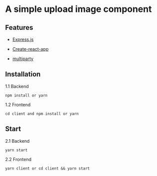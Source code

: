 # A simple upload image component

## Features

* [Express.js](https://github.com/expressjs/express)

* [Create-react-app](https://github.com/facebook/create-react-app)

* [multiparty](https://github.com/pillarjs/multiparty)

## Installation

1.1 Backend

```
npm install or yarn
```

1.2 Frontend

```
cd client and npm install or yarn
```

## Start

2.1 Backend

```
yarn start
```

2.2 Frontend

```
yarn client or cd client && yarn start
```
